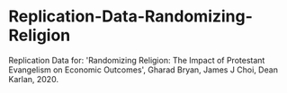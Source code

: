 # Replication-Data-Randomizing-Religion
Replication Data for: 'Randomizing Religion: The Impact of Protestant Evangelism on Economic Outcomes', Gharad Bryan, James J Choi, Dean Karlan, 2020.
